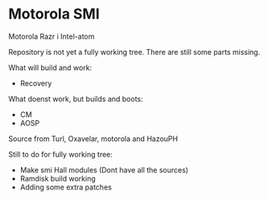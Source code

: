 Motorola SMI
===========================

Motorola Razr i Intel-atom

Repository is not yet a fully working tree. There are still some parts missing.

What will build and work:
- Recovery

What doenst work, but builds and boots:
- CM
- AOSP

Source from Turl, Oxavelar, motorola and HazouPH

Still to do for fully working tree:
- Make smi Hall modules (Dont have all the sources)
- Ramdisk build working
- Adding some extra patches
